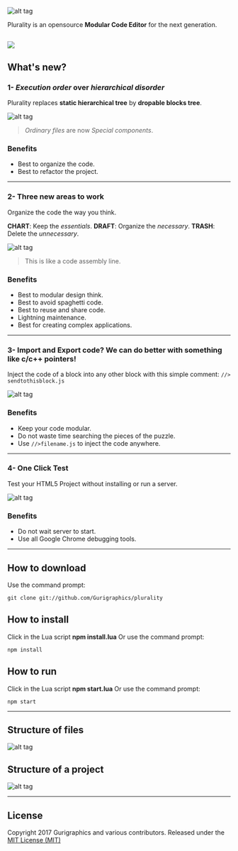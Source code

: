 
![alt tag](https://imgur.com/aWTUyRW.png)

Plurality is an opensource **Modular Code Editor** for the next generation.

[<img src="https://imgur.com/qBLvb2G.png">](https://discord.gg/mamAnf8/)
---

## What's new?

### 1- *Execution order* over *hierarchical disorder*

Plurality replaces **static hierarchical tree** by **dropable blocks tree**. 

![alt tag](https://imgur.com/FVJjBxq.png)

> *Ordinary files* are now *Special components*.

### Benefits

- Best to organize the code.
- Best to refactor the project.

---

### 2- Three new areas to work

Organize the code the way you think.

**CHART**: Keep the *essentials*.
**DRAFT**: Organize the *necessary*.
**TRASH**: Delete the *unnecessary*.

![alt tag](https://imgur.com/T0PQ0F6.png)

> This is like a code assembly line.


### Benefits

- Best to modular design think.
- Best to avoid spaghetti code.
- Best to reuse and share code.
- Lightning maintenance.
- Best for creating complex applications.

---

### 3- Import and Export code? We can do better with something like **c/c++ pointers**!

Inject the code of a block into any other block with this simple comment: 
``` //> sendtothisblock.js ```

![alt tag](https://imgur.com/SfkKeq4.png)

### Benefits

- Keep your code modular.
- Do not waste time searching the pieces of the puzzle.
- Use ``` //>filename.js ``` to inject the code anywhere. 

---

### 4- One Click Test 

Test your HTML5 Project without installing or run a server.

![alt tag](https://imgur.com/ywA1Uya.png)

### Benefits

- Do not wait server to start.
- Use all Google Chrome debugging tools.

---

## How to download

Use the command prompt:
```
git clone git://github.com/Gurigraphics/plurality
```

## How to install

Click in the Lua script **npm install.lua**
Or use the command prompt:
```
npm install 
```

## How to run

Click in the Lua script **npm start.lua**
Or use the command prompt:
```
npm start 
```

---

## Structure of files

![alt tag](https://imgur.com/6t3WxvO.png)


## Structure of a project

![alt tag](https://imgur.com/M4e7vyr.png)


---

## License
Copyright 2017 Gurigraphics and various contributors. Released under the [MIT License (MIT)](https://github.com/Gurigraphics/plurality/blob/master/LICENSE)
